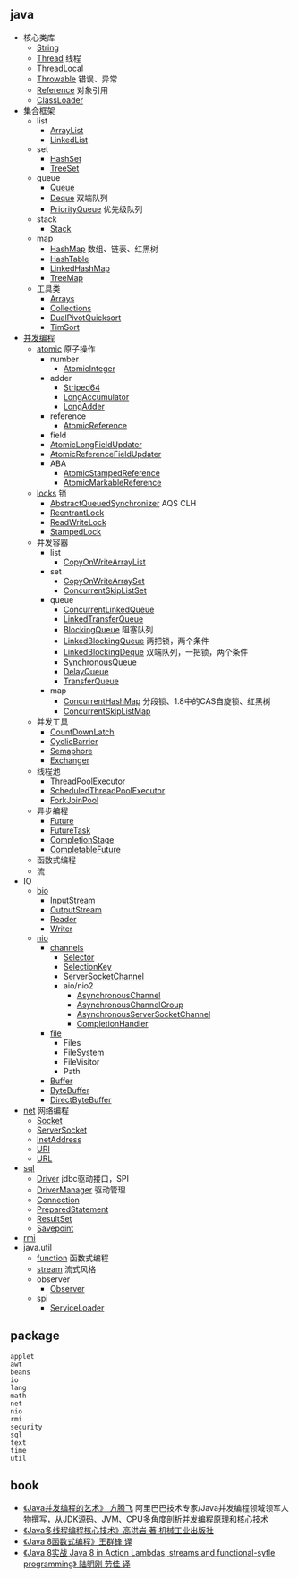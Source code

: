 ## java
* 核心类库
  * [String](/10-java/src/rt.jar.src/java/lang/String.md)
  * [Thread](/10-java/src/rt.jar.src/java/lang/Thread.md) 线程
  * [ThreadLocal](/10-java/src/rt.jar.src/java/lang/ThreadLocal.md)
  * [Throwable](/10-java/src/rt.jar.src/java/lang/Throwable.md) 错误、异常
  * [Reference](/10-java/src/rt.jar.src/java/lang/ref/Reference.md) 对象引用
  * [ClassLoader](/10-java/src/rt.jar.src/java/lang/ClassLoader.md)
* 集合框架
  * list
    * [ArrayList](/10-java/src/rt.jar.src/java/util/collections/list.ArrayList.md)
    * [LinkedList](/10-java/src/rt.jar.src/java/util/collections/list.LinkedList.md)
  * set
    * [HashSet](/10-java/src/rt.jar.src/java/util/collections/set.HashSet.md)
    * [TreeSet](/10-java/src/rt.jar.src/java/util/collections/set.TreeSet.md)
  * queue
    * [Queue](/10-java/src/rt.jar.src/java/util/collections/queue.Queue.md)
    * [Deque](/10-java/src/rt.jar.src/java/util/collections/queue.Deque.md) 双端队列
    * [PriorityQueue](/10-java/src/rt.jar.src/java/util/collections/queue.PriorityQueue.md) 优先级队列
  * stack
    * [Stack](/10-java/src/rt.jar.src/java/util/collections/stack.Stack.md)
  * map
    * [HashMap](/10-java/src/rt.jar.src/java/util/collections/map.HashMap.md) 数组、链表、红黑树
    * [HashTable](/10-java/src/rt.jar.src/java/util/collections/map.HashTable.md)
    * [LinkedHashMap](/10-java/src/rt.jar.src/java/util/collections/map.LinkedHashMap.md)
    * [TreeMap](/10-java/src/rt.jar.src/java/util/collections/map.TreeMap.md)
  * 工具类
    * [Arrays](/10-java/src/rt.jar.src/java/util/collections/Arrays.md)  
    * [Collections](/10-java/src/rt.jar.src/java/util/collections/Collections.md)  
    * [DualPivotQuicksort](/10-java/src/rt.jar.src/java/util/collections/sort.DualPivotQuicksort.md)
    * [TimSort](/10-java/src/rt.jar.src/java/util/collections/sort.TimSort.md)
* [并发编程](/10-java/src/rt.jar.src/java/util/concurrent/README.md)
  * [atomic](/10-java/src/rt.jar.src/java/util/concurrent/atomic/README.md) 原子操作
    * number
      * [AtomicInteger](/10-java/src/rt.jar.src/java/util/concurrent/atomic/AtomicInteger.md)
    * adder
      * [Striped64](/10-java/src/rt.jar.src/java/util/concurrent/atomic/Striped64.md)
      * [LongAccumulator](/10-java/src/rt.jar.src/java/util/concurrent/atomic/LongAccumulator.md)
      * [LongAdder](/10-java/src/rt.jar.src/java/util/concurrent/atomic/LongAdder.md)
    * reference
      * [AtomicReference](/10-java/src/rt.jar.src/java/util/concurrent/atomic/AtomicReference.md)
    * field
     * [AtomicLongFieldUpdater](/10-java/src/rt.jar.src/java/util/concurrent/atomic/AtomicLongFieldUpdater.md)
     * [AtomicReferenceFieldUpdater](/10-java/src/rt.jar.src/java/util/concurrent/atomic/AtomicReferenceFieldUpdater.md)
    * ABA
      * [AtomicStampedReference](/10-java/src/rt.jar.src/java/util/concurrent/atomic/AtomicStampedReference.md)
      * [AtomicMarkableReference](/10-java/src/rt.jar.src/java/util/concurrent/atomic/AtomicMarkableReference.md)
  * [locks](/10-java/src/rt.jar.src/java/util/concurrent/locks/README.md) 锁
    * [AbstractQueuedSynchronizer](/10-java/src/rt.jar.src/java/util/concurrent/locks/AbstractQueuedSynchronizer.md) AQS CLH
    * [ReentrantLock](/10-java/src/rt.jar.src/java/util/concurrent/locks/ReentrantLock.md)
    * [ReadWriteLock](/10-java/src/rt.jar.src/java/util/concurrent/locks/ReadWriteLock.md)
    * [StampedLock](/10-java/src/rt.jar.src/java/util/concurrent/locks/StampedLock.md)
  * 并发容器
    * list
      * [CopyOnWriteArrayList](/10-java/src/rt.jar.src/java/util/concurrent/list.CopyOnWriteArrayList.md)
    * set
      * [CopyOnWriteArraySet](/10-java/src/rt.jar.src/java/util/concurrent/set.CopyOnWriteArraySet.md)
      * [ConcurrentSkipListSet](/10-java/src/rt.jar.src/java/util/concurrent/set.ConcurrentSkipListSet.md)
    * queue
      * [ConcurrentLinkedQueue](/10-java/src/rt.jar.src/java/util/concurrent/queue.ConcurrentLinkedQueue.md)
      * [LinkedTransferQueue](/10-java/src/rt.jar.src/java/util/concurrent/queue.LinkedTransferQueue.md)
      * [BlockingQueue](/10-java/src/rt.jar.src/java/util/concurrent/queue.BlockingQueue.md) 阻塞队列
      * [LinkedBlockingQueue](/10-java/src/rt.jar.src/java/util/concurrent/queue.LinkedBlockingQueue.md) 两把锁，两个条件
      * [LinkedBlockingDeque](/10-java/src/rt.jar.src/java/util/concurrent/queue.LinkedBlockingDeque.md) 双端队列，一把锁，两个条件
      * [SynchronousQueue](/10-java/src/rt.jar.src/java/util/concurrent/queue.SynchronousQueue.md)
      * [DelayQueue](/10-java/src/rt.jar.src/java/util/concurrent/queue.DelayQueue.md)
      * [TransferQueue](/10-java/src/rt.jar.src/java/util/concurrent/queue.TransferQueue.md)
    * map
      * [ConcurrentHashMap](/10-java/src/rt.jar.src/java/util/concurrent/map.ConcurrentHashMap.md) 分段锁、1.8中的CAS自旋锁、红黑树
      * [ConcurrentSkipListMap](/10-java/src/rt.jar.src/java/util/concurrent/map.ConcurrentSkipListMap.md)
  * 并发工具
    * [CountDownLatch](/10-java/src/rt.jar.src/java/util/concurrent/tool.CountDownLatch.md) 
    * [CyclicBarrier](/10-java/src/rt.jar.src/java/util/concurrent/tool.CyclicBarrier.md)
    * [Semaphore](/10-java/src/rt.jar.src/java/util/concurrent/tool.Semaphore.md)
    * [Exchanger](/10-java/src/rt.jar.src/java/util/concurrent/tool.Exchanger.md)
  * 线程池
    * [ThreadPoolExecutor](/10-java/src/rt.jar.src/java/util/concurrent/ThreadPoolExecutor.md)
    * [ScheduledThreadPoolExecutor](/10-java/src/rt.jar.src/java/util/concurrent/executor.ScheduledThreadPoolExecutor.md)
    * [ForkJoinPool](/10-java/src/rt.jar.src/java/util/concurrent/ForkJoinPool.md)
  * 异步编程  
    * [Future](/10-java/src/rt.jar.src/java/util/concurrent/Future.md)
    * [FutureTask](/10-java/src/rt.jar.src/java/util/concurrent/FutureTask.md)
    * [CompletionStage](/docs/10-java/src/rt.jar.src/java/util/concurrent/CompletionStage.md)
    * [CompletableFuture](/10-java/src/rt.jar.src/java/util/concurrent/CompletableFuture.md)
  * 函数式编程
  * 流
* IO
  * [bio](/10-java/src/rt.jar.src/java/io/README.md:1)
    * [InputStream](/)
    * [OutputStream](/)
    * [Reader](/)
    * [Writer](/)
  * [nio](/10-java/src/rt.jar.src/java/nio/README.md)
    * [channels](/10-java/src/rt.jar.src/java/nio/channels/README.md)
      * [Selector](/10-java/src/rt.jar.src/java/nio/channels/Selector.md)
      * [SelectionKey](/10-java/src/rt.jar.src/java/nio/channels/SelectionKey.md)
      * [ServerSocketChannel](/10-java/src/rt.jar.src/java/nio/channels/ServerSocketChannel.md)
      * aio/nio2
        * [AsynchronousChannel](/10-java/src/rt.jar.src/java/nio/channels/aio.AsynchronousChannel.md)
        * [AsynchronousChannelGroup](/10-java/src/rt.jar.src/java/nio/channels/aio.AsynchronousChannelGroup.md)
        * [AsynchronousServerSocketChannel](/10-java/src/rt.jar.src/java/nio/channels/aio.AsynchronousServerSocketChannel.md)
        * [CompletionHandler](/10-java/src/rt.jar.src/java/nio/channels/aio.CompletionHandler.md)
    * [file](/10-java/src/rt.jar.src/java/nio/file/README.md)
      * Files
      * FileSystem
      * FileVisitor
      * Path
    * [Buffer](/10-java/src/rt.jar.src/java/nio/Buffer.md)
    * [ByteBuffer](/10-java/src/rt.jar.src/java/nio/ByteBuffer.md)
    * [DirectByteBuffer](/10-java/src/rt.jar.src/java/nio/DirectByteBuffer.md)
* [net](/10-java/src/rt.jar.src/java/net/README.md) 网络编程
  * [Socket](/10-java/src/rt.jar.src/java/net/Socket.md)
  * [ServerSocket](/10-java/src/rt.jar.src/java/net/ServerSocket.md)
  * [InetAddress](/10-java/src/rt.jar.src/java/net/InetAddress.md)
  * [URI](/10-java/src/rt.jar.src/java/net/URI.md)
  * [URL](/10-java/src/rt.jar.src/java/net/URL.md)
* [sql](/10-java/src/rt.jar.src/java/sql/README.md)
  * [Driver](/10-java/src/rt.jar.src/java/sql/Driver.md) jdbc驱动接口，SPI
  * [DriverManager](/10-java/src/rt.jar.src/java/sql/DriverManager.md) 驱动管理
  * [Connection](/10-java/src/rt.jar.src/java/sql/Connection.md)
  * [PreparedStatement](/10-java/src/rt.jar.src/java/sql/PreparedStatement.md)
  * [ResultSet](/10-java/src/rt.jar.src/java/sql/ResultSet.md)
  * [Savepoint](/10-java/src/rt.jar.src/java/sql/Savepoint.md)
* [rmi](/10-java/src/rt.jar.src/java/rmi/README.md)
* java.util
  * [function](/10-java/src/rt.jar.src/java/util/function/README.md) 函数式编程
  * [stream](/10-java/src/rt.jar.src/java/util/stream/README.md) 流式风格
  * observer
    * [Observer](/10-java/src/rt.jar.src/java/util/Observer.md)
  * spi
    * [ServiceLoader](/10-java/src/rt.jar.src/java/util/ServiceLoader.md)


## package
```
applet
awt
beans
io
lang
math
net
nio
rmi
security
sql
text
time
util
```

## book
* [《Java并发编程的艺术》 方腾飞](/docs/99-book/notes/10-java/Java并发编程的艺术.md) 阿里巴巴技术专家/Java并发编程领域领军人物撰写，从JDK源码、JVM、CPU多角度剖析并发编程原理和核心技术
* [《Java多线程编程核心技术》高洪岩 著 机械工业出版社](/docs/99-book/notes/10-java/Java多线程编程核心技术.md)
* [《Java 8函数式编程》王群锋 译](/docs/99-book/notes/10-java/Java%208函数式编程.md)
* [《Java 8实战 Java 8 in Action Lambdas, streams and functional-sytle programming》 陆明刚 劳佳 译](/docs/99-book/notes/10-java/Java%208实战.md)
